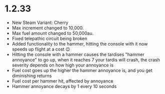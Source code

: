 # 1.2.33
- New Steam Variant: Cherry
- Max increment changed to 10,000.
- Max fuel amount changed to 50,000au.
- Fixed telepathic circuit being broken
- Added functionality to the hammer, hitting the console with it now speeds up flight at a cost 😉
- Hitting the console with a hammer causes the tardises "hammer annoyance" to go up, when it reaches 7 your tardis will crash, the crash severity depends on how high your annoyance is
- Fuel cost goes up the higher the hammer annoyance is, and you get diminishing returns
- Fuel cost per hammer hit, affected by annoyance
- Hammer annoyance decays by 1 every 10 seconds